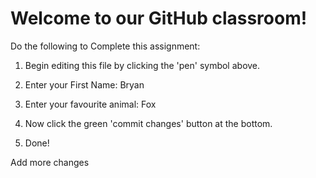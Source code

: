 # Welcome to our GitHub classroom!

Do the following to Complete this assignment:

1. Begin editing this file by clicking the 'pen' symbol above.

2. Enter your First Name: Bryan

3. Enter your favourite animal: Fox

4. Now click the green 'commit changes' button at the bottom.

5. Done!

Add more changes